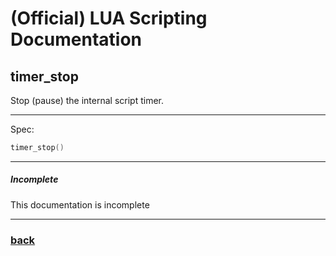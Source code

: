 
# (Official) LUA Scripting Documentation

## timer_stop

Stop (pause) the internal script timer.

___

Spec:

```lua
timer_stop()
```

___

##### Incomplete

This documentation is incomplete

___

### [back](../timer)
